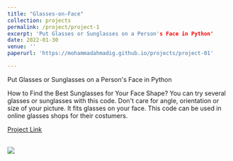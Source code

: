 ```yaml
---
title: "Glasses-on-Face"
collection: projects
permalink: /project/project-1
excerpt: 'Put Glasses or Sunglasses on a Person's Face in Python'
date: 2022-01-30
venue: ''
paperurl: 'https://mohammadahmadig.github.io/projects/project-01'

---
```

Put Glasses or Sunglasses on a Person's Face in Python

How to Find the Best Sunglasses for Your Face Shape? You can try several glasses or sunglasses with this code. Don't care for angle, orientation or size of your picture. It fits glasses on your face. This code can be used in online glasses shops for their costumers.

[Project Link](https://github.com/MohammadAhmadig/Glasses-on-Face)

<br/><img src='https://github.com/MohammadAhmadig/MohammadAhmadig.github.io/blob/master/images/glasses-face.png'>
